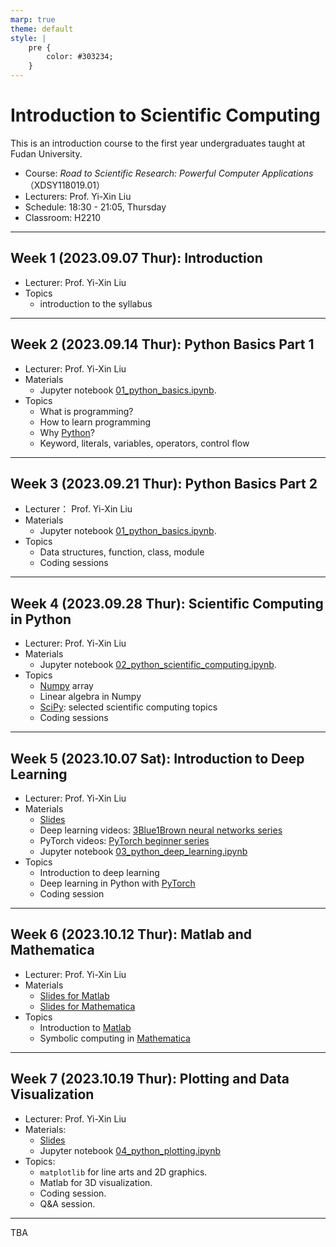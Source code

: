 ```yaml
---
marp: true
theme: default
style: |
    pre {
        color: #303234;
    }
---
```


<!--
backgroundColor: #191a2e
color: skyblue
-->
# Introduction to Scientific Computing

This is an introduction course to the first year undergraduates taught at Fudan University.

- Course: _Road to Scientific Research: Powerful Computer Applications_ （XDSY118019.01）
- Lecturers: Prof. Yi-Xin Liu
- Schedule: 18:30 - 21:05, Thursday
- Classroom: H2210

---

## Week 1 (2023.09.07 Thur): Introduction
- Lecturer: Prof. Yi-Xin Liu
- Topics
  - introduction to the syllabus

---

## Week 2 (2023.09.14 Thur): Python Basics Part 1
- Lecturer: Prof. Yi-Xin Liu
- Materials
  - Jupyter notebook [01_python_basics.ipynb](notebooks/01_python_basics.ipynb).
- Topics
  - What is programming?
  - How to learn programming
  - Why [Python](https://www.python.org/)?
  - Keyword, literals, variables, operators, control flow

---

## Week 3 (2023.09.21 Thur): Python Basics Part 2
- Lecturer： Prof. Yi-Xin Liu
- Materials
  - Jupyter notebook [01_python_basics.ipynb](notebooks/01_python_basics.ipynb).
- Topics
  - Data structures, function, class, module
  - Coding sessions

---

## Week 4 (2023.09.28 Thur): Scientific Computing in Python
- Lecturer: Prof. Yi-Xin Liu
- Materials
  - Jupyter notebook [02_python_scientific_computing.ipynb](notebooks/02_python_scientific_computing.ipynb).
- Topics
  - [Numpy](https://numpy.org/) array
  - Linear algebra in Numpy
  - [SciPy](https://scipy.org/): selected scientific computing topics
  - Coding sessions

---

## Week 5 (2023.10.07 Sat): Introduction to Deep Learning
- Lecturer: Prof. Yi-Xin Liu
- Materials
  - [Slides](slides/week5.html)
  - Deep learning videos: [3Blue1Brown neural networks series](https://youtube.com/playlist?list=PLZHQObOWTQDNU6R1_67000Dx_ZCJB-3pi)
  - PyTorch videos: [PyTorch beginner series](https://youtube.com/playlist?list=PL_lsbAsL_o2CTlGHgMxNrKhzP97BaG9ZN)
  - Jupyter notebook [03_python_deep_learning.ipynb](notebooks/03_python_deep_learning.ipynb)
- Topics
  - Introduction to deep learning
  - Deep learning in Python with [PyTorch](https://pytorch.org/)
  - Coding session

---

## Week 6 (2023.10.12 Thur): Matlab and Mathematica
- Lecturer: Prof. Yi-Xin Liu
- Materials
  - [Slides for Matlab](slides/week6_matlab.html)
  - [Slides for Mathematica](slides/week6_mathematica.html)
- Topics
  - Introduction to [Matlab](https://www.mathworks.com/products/matlab.html)
  - Symbolic computing in [Mathematica](https://www.wolfram.com/mathematica/)

---

## Week 7 (2023.10.19 Thur): Plotting and Data Visualization
- Lecturer: Prof. Yi-Xin Liu
- Materials:
  - [Slides](slides/week7.html)
  - Jupyter notebook [04_python_plotting.ipynb](notebooks/04_python_plotting.ipynb)
- Topics:
  - `matplotlib` for line arts and 2D graphics.
  - Matlab for 3D visualization.
  - Coding session.
  - Q&A session.

---

TBA

<!--
## Week 8 (2022.10.27 Thur): Code and Document Management
- Lecturer: Prof. Yi-Xin Liu
- Materials
  - [Slides](slides/week8.html)
- Topics:
  - [git](https://git-scm.com/)
  - [github.com](https://github.com/)
  - Reference managers: [Paperpile](https://paperpile.com/?welcome) and [Zotero](https://www.zotero.org/)

---

## Week 9 (2022.11.03 Thur): Documenting Tools
- Lecturer: Prof. Yi-Xin Liu
- Materials
  - [Slides for Markdown, Obsidian, and Marp](slides/week9_markdown.html)
  - [Slides for LaTeX](slides/week9_latex.html)
- Topics:
  - [Markdown](https://daringfireball.net/projects/markdown/syntax)
  - Note taking with [Obsidian](https://obsidian.md/)
  - Slideshow with [Marp](https://yhatt.github.io/marp/)
  - Publishing with [LaTeX](https://www.latex-project.org/)

---

## Week 10 (2022.11.10 Thur): Q&A Session

---

## Week 11 (2022.11.17 Thur): Final Exam

Step 1. Goto the repo [https://github.com/liuyxpp/XDSY118019-exam](https://github.com/liuyxpp/XDSY118019-exam) to see a list of problems.

Step 2. Submit your solutions and related documents as a Pull Request to the repo [https://github.com/liuyxpp/XDSY118019-exam](https://github.com/liuyxpp/XDSY118019-exam).

Final exam problems can be also found below:

- [Part 1: Project](exam/finalexam-part1.pdf)
- [Part 2: Problems](exam/finalexam-part2.pdf)

Deadline: 21:30, 2022.11.17

<span style=color:gold>**Attention**: Making a Pull Request to a GitHub repo is part of the final exam. Fail to do so will FAIL the exam!</span>